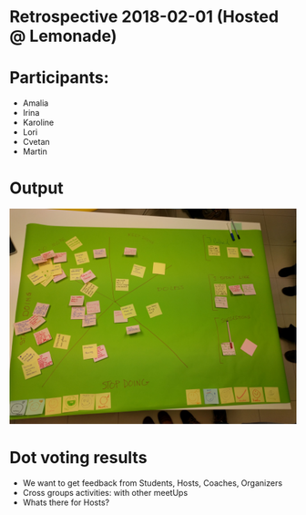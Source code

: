 # Retrospective 2018-02-01 (Hosted @ Lemonade)

# Participants:
* Amalia
* Irina
* Karoline
* Lori
* Cvetan
* Martin

# Output
![Retro board](Retrospective-board.jpg?raw=true "Retrospective Board")

# Dot voting results
* We want to get feedback from Students, Hosts, Coaches, Organizers
* Cross groups activities: with other meetUps
* Whats there for Hosts?
